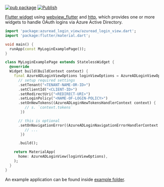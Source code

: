 [![pub package](https://img.shields.io/pub/v/azuread_login_view.svg)](https://pub.dev/packages/azuread_login_view)
[![Publish](https://github.com/egomobile/azuread_login_view/actions/workflows/publish.yml/badge.svg)](https://github.com/egomobile/azuread_login_view/actions/workflows/publish.yml)

[Flutter widget](https://docs.flutter.dev/development/ui/widgets) using [webview_flutter](https://pub.dev/packages/webview_flutter) and [http](https://pub.dev/packages/http), which provides one or more widgets to handle OAuth logins via Azure Active Directory.

```dart
import 'package:azuread_login_view/azuread_login_view.dart';
import 'package:flutter/material.dart';

void main() {
  runApp(const MyLoginExamplePage());
}

class MyLoginExamplePage extends StatelessWidget {
  @override
  Widget build(BuildContext context) {
    final AzureADLoginViewOptions loginViewOptions = AzureADLoginViewOptionsBuilder()
      // setup required settings
      .setTenant("<TENANT-NAME-OR-ID>")
      .setClientId("<CLIENT-ID>")
      .setRedirectUri("<REDIRECT-URI>")
      .setLoginPolicy("<NAME-OF-LOGIN-POLICY>")
      .setOnNewTokens((AzureADLoginNewTokensHandlerContext context) {
         // s. `context.tokens`
       })

      // this is optional
      .setOnNavigationError((AzureADLoginNavigationErrorHandlerContext context) {
         // ...
       })

      .build();

    return MaterialApp(
      home: AzureADLoginView(loginViewOptions),
    );
  }
}
```

An example application can be found inside [example folder](./example/).
